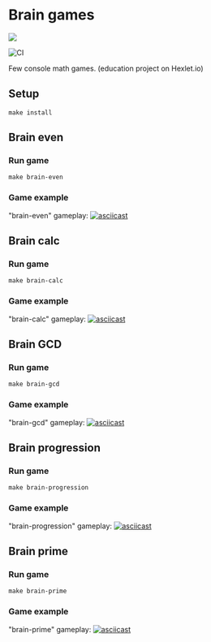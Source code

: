 # Brain games

<a href="https://codeclimate.com/github/codeclimate/codeclimate/maintainability"><img src="https://api.codeclimate.com/v1/badges/a99a88d28ad37a79dbf6/maintainability" /></a>

![CI](https://github.com/nichegosebe/frontend-project-lvl1/workflows/CI/badge.svg)

Few console math games. (education project on Hexlet.io)

## Setup

    make install

## Brain even

### Run game

    make brain-even

### Game example

"brain-even" gameplay:
[![asciicast](https://asciinema.org/a/360735.svg)](https://asciinema.org/a/360735)

## Brain calc

### Run game

    make brain-calc

### Game example

"brain-calc" gameplay:
[![asciicast](https://asciinema.org/a/360733.svg)](https://asciinema.org/a/360733)

## Brain GCD

### Run game

    make brain-gcd

### Game example

"brain-gcd" gameplay:
[![asciicast](https://asciinema.org/a/vsSfcUTDNPM9xRb1tsQS5eVL6.svg)](https://asciinema.org/a/vsSfcUTDNPM9xRb1tsQS5eVL6)

## Brain progression

### Run game

    make brain-progression

### Game example

"brain-progression" gameplay:
[![asciicast](https://asciinema.org/a/sWpSZ5lEmOpIukTs0V0PsAQB0.svg)](https://asciinema.org/a/sWpSZ5lEmOpIukTs0V0PsAQB0)

## Brain prime

### Run game

    make brain-prime

### Game example

"brain-prime" gameplay:
[![asciicast](https://asciinema.org/a/ToH3RCKmGMcnId0BhHAQHdOFi.svg)](https://asciinema.org/a/ToH3RCKmGMcnId0BhHAQHdOFi)
